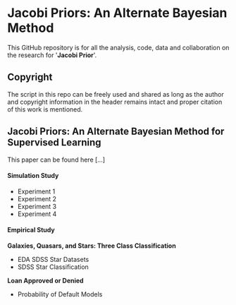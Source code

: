 # Jacobi Priors: An Alternate Bayesian Method 

This GitHub repository is for all the analysis, code, data and collaboration on the research for '**Jacobi Prior**'.


## Copyright

The script in this repo can be freely used and shared as long as the author and copyright information in the header remains intact and proper citation of this work is mentioned.

## Jacobi Priors: An Alternate Bayesian Method for Supervised Learning

This paper can be found here [...]

#### Simulation Study

+ Experiment 1
+ Experiment 2
+ Experiment 3
+ Experiment 4

#### Empirical Study

**Galaxies, Quasars, and Stars: Three Class Classification**

+ EDA SDSS Star Datasets 
+ SDSS Star Classification

**Loan Approved or Denied**

+ Probability of Default Models



